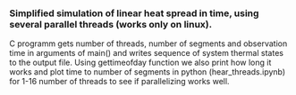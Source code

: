 ### Simplified simulation of linear heat spread in time, using several parallel threads (works only on linux). 

C programm gets number of threads, number of segments and observation time in arguments of main() and writes sequence 
of system thermal states to the output file. Using gettimeofday function we also print how long it works and plot time 
to number of segments in python (hear_threads.ipynb) for 1-16 number of threads to see if parallelizing works well.

